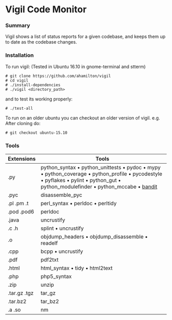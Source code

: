 # Vigil Code Monitor

### Summary

Vigil shows a list of status reports for a given codebase, and keeps them
up to date as the codebase changes.

### Installation

To run vigil:  (Tested in Ubuntu 16.10 in gnome-terminal and stterm)

    # git clone https://github.com/ahamilton/vigil
    # cd vigil
    # ./install-dependencies
    # ./vigil <directory_path>

and to test its working properly:

    # ./test-all

To run on an older ubuntu you can checkout an older version of vigil.
e.g. After cloning do:

    # git checkout ubuntu-15.10

### Tools

Extensions | Tools
---------- | -----
.py | python_syntax • python_unittests • pydoc • mypy • python_coverage • python_profile • pycodestyle • pyflakes • pylint • python_gut • python_modulefinder • python_mccabe • [bandit](http://wiki.openstack.org/wiki/Security/Project/Bandit)
.pyc | disassemble_pyc
.pl .pm .t | perl_syntax • perldoc • perltidy
.pod .pod6 | perldoc
.java | uncrustify
.c .h | splint • uncrustify
.o | objdump_headers • objdump_disassemble • readelf
.cpp | bcpp • uncrustify
.pdf | pdf2txt
.html | html_syntax • tidy • html2text
.php | php5_syntax
.zip | unzip
.tar.gz .tgz | tar_gz
.tar.bz2 | tar_bz2
.a .so | nm
